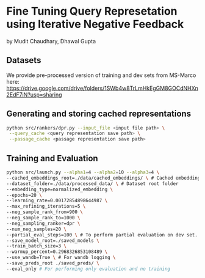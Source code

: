 # Fine Tuning Query Represetation using Iterative Negative Feedback
by Mudit Chaudhary, Dhawal Gupta

## Datasets
We provide pre-processed version of training and dev sets from MS-Marco here: https://drive.google.com/drive/folders/1SWb4w8TrLmHkEgGM8GOCdNHXn2EdF7iN?usp=sharing

## Generating and storing cached representations
```bash
python src/rankers/dpr.py --input_file <input file path> \
 --query_cache <query representation save path> \
 --passage_cache <passage representation save path>
```

## Training and Evaluation
```bash
python src/launch.py --alpha1=4 --alpha2=10 --alpha3=4 \
--cached_embeddings_root=./data/cached_embeddings/ \ # Cached embedding root folder
--dataset_folder=./data/processed_data/ \ # Dataset root folder
--embedding_type=normalized_embedding \ 
--epochs=20 \ 
--learning_rate=0.00172854898644987 \
--max_refining_iterations=5 \
--neg_sample_rank_from=900 \
--neg_sample_rank_to=1000 \
--neg_sampling_ranker=dpr \
--num_neg_samples=20 \
--partial_eval_steps=100 \ # To perform partial evaluation on dev set. Set to None for full eval
--save_model_root=./saved_models \
--train_batch_size=3 \
--warmup_percent=0.2968326853108489 \
--use_wandb=True \ # For wandb logging \
--save_preds_root ./saved_preds/ \
--eval_only # For performing only evaluation and no training
```
